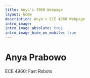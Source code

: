 ```yaml
---
title: Anya's 4960 Webpage
layout: home
description: Anya's ECE 4960 Webpage
intro_image:
intro_image_absolute: true
intro_image_hide_on_mobile: true
---
```


# Anya Prabowo

ECE 4960: Fast Robots